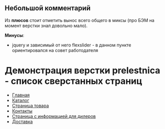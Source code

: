 ## Небольшой комментарий

Из **плюсов** стоит отметить вынос всего общего в миксы (про БЭМ на момент верстки знал довольно мало).

**Минусы**:
- jquery и зависимый от него flexslider - в данном пункте ориентировался на совет работодателя

# Демонстрация верстки prelestnica - список сверстанных страниц
- [Главная](home.html)
- [Каталог](catalog.html)
- [Страница товара](detail-page.html)
- [Контакты](contacts.html)
- [Страница с информацией для дилеров](for-dealers.html)
- [Доставка](delivery.html)
